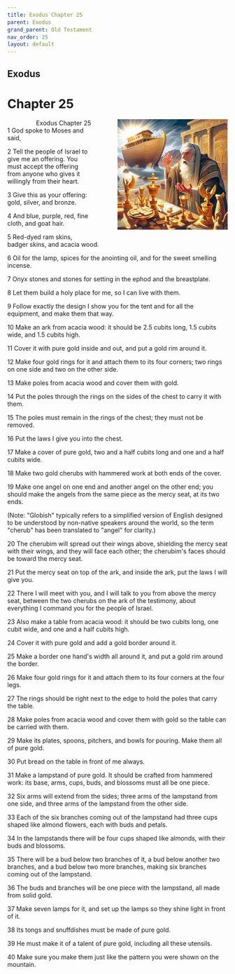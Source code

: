 ```yaml
---
title: Exodus Chapter 25
parent: Exodus
grand_parent: Old Testament
nav_order: 25
layout: default
---
```


## Exodus

# Chapter 25

<div style="clear: both; text-align: right;">
    <div style="max-width: 50%; height: auto; float: right; margin: 0 0 10px 10px; padding-left: 10%;">
        <img src="/assets/Image/Exodus/500/25.jpg" alt="Exodus Chapter 25" class="chapter-image">
    </div>
    <figcaption style="font-size: 14px; text-align: right;">Exodus Chapter 25</figcaption>
</div>
1 God spoke to Moses and said,

2 Tell the people of Israel to give me an offering. You must accept the offering from anyone who gives it willingly from their heart.

3 Give this as your offering: gold, silver, and bronze.

4 And blue, purple, red, fine cloth, and goat hair.

5 Red-dyed ram skins, badger skins, and acacia wood.

6 Oil for the lamp, spices for the anointing oil, and for the sweet smelling incense.

7 Onyx stones and stones for setting in the ephod and the breastplate.

8 Let them build a holy place for me, so I can live with them.

9 Follow exactly the design I show you for the tent and for all the equipment, and make them that way.

10 Make an ark from acacia wood: it should be 2.5 cubits long, 1.5 cubits wide, and 1.5 cubits high.

11 Cover it with pure gold inside and out, and put a gold rim around it.

12 Make four gold rings for it and attach them to its four corners; two rings on one side and two on the other side.

13 Make poles from acacia wood and cover them with gold.

14 Put the poles through the rings on the sides of the chest to carry it with them.

15 The poles must remain in the rings of the chest; they must not be removed.

16 Put the laws I give you into the chest.

17 Make a cover of pure gold, two and a half cubits long and one and a half cubits wide.

18 Make two gold cherubs with hammered work at both ends of the cover.

19 Make one angel on one end and another angel on the other end; you should make the angels from the same piece as the mercy seat, at its two ends. 

(Note: "Globish" typically refers to a simplified version of English designed to be understood by non-native speakers around the world, so the term "cherub" has been translated to "angel" for clarity.)

20 The cherubim will spread out their wings above, shielding the mercy seat with their wings, and they will face each other; the cherubim's faces should be toward the mercy seat.

21 Put the mercy seat on top of the ark, and inside the ark, put the laws I will give you.

22 There I will meet with you, and I will talk to you from above the mercy seat, between the two cherubs on the ark of the testimony, about everything I command you for the people of Israel.

23 Also make a table from acacia wood: it should be two cubits long, one cubit wide, and one and a half cubits high.

24 Cover it with pure gold and add a gold border around it.

25 Make a border one hand's width all around it, and put a gold rim around the border.

26 Make four gold rings for it and attach them to its four corners at the four legs.

27 The rings should be right next to the edge to hold the poles that carry the table.

28 Make poles from acacia wood and cover them with gold so the table can be carried with them.

29 Make its plates, spoons, pitchers, and bowls for pouring. Make them all of pure gold.

30 Put bread on the table in front of me always.

31 Make a lampstand of pure gold. It should be crafted from hammered work: its base, arms, cups, buds, and blossoms must all be one piece.

32 Six arms will extend from the sides; three arms of the lampstand from one side, and three arms of the lampstand from the other side.

33 Each of the six branches coming out of the lampstand had three cups shaped like almond flowers, each with buds and petals.

34 In the lampstands there will be four cups shaped like almonds, with their buds and blossoms.

35 There will be a bud below two branches of it, a bud below another two branches, and a bud below two more branches, making six branches coming out of the lampstand.

36 The buds and branches will be one piece with the lampstand, all made from solid gold.

37 Make seven lamps for it, and set up the lamps so they shine light in front of it.

38 Its tongs and snuffdishes must be made of pure gold.

39 He must make it of a talent of pure gold, including all these utensils.

40 Make sure you make them just like the pattern you were shown on the mountain.



